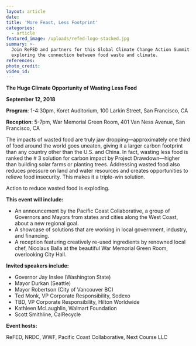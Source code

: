 ```yaml
---
layout: article
date:
title: 'More Feast, Less Footprint'
categories:
  - article
featured_image: /uploads/refed-logo-stacked.jpg
summary: >-
  Join ReFED and partners for this Global Climate Change Action Summit event
  exploring the connection between food waste and climate.
references:
photo_credit:
video_id:
---
```


**The Huge Climate Opportunity of Wasting Less Food**

**September 12, 2018**

**Program**: 1-4:30pm, Koret Auditorium, 100 Larkin Street, San Francisco, CA

**Reception**: 5-7pm, War Memorial Green Room, 401 Van Ness Avenue, San Francisco, CA

The impacts of wasted food are truly jaw dropping—approximately one third of food around the world goes uneaten, giving it a larger carbon footprint than any country other than the U.S. and China. In fact, wasting less food is ranked the # 3 solution for carbon impact by Project Drawdown—higher than building solar farms or planting trees. Addressing wasted food also reduces pressure on land and water resources and creates opportunities to relieve food insecurity. This makes it a triple-win solution.

Action to reduce wasted food is exploding.

**This event will include:**

* An announcement by the Pacific Coast Collaborative, a group of Governors and Mayors from states and cities along the West Coast, about a new regional goal.
* A showcase of solutions that are working in local government, industry, and financing.
* A reception featuring creatively re-used ingredients by renowned local chef, Nicolaus Balla at the beautiful War Memorial Green Room, overlooking City Hall.

**Invited speakers include:**

* Governor Jay Inslee (Washington State)
* Mayor Durkan (Seattle)
* Mayor Robertson (City of Vancouver BC)&nbsp;
* Ted Monk, VP Corporate Responsibility, Sodexo
* TBD, VP Corporate Responsibility, Hilton Worldwide
* Kathleen McLaughlin, Walmart Foundation
* Scott Smithline, CalRecycle

**Event hosts:**

ReFED, NRDC, WWF, Pacific Coast Collaborative, Next Course LLC